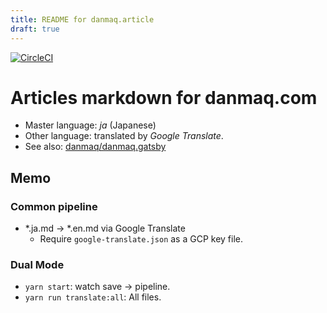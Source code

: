 ```yaml
---
title: README for danmaq.article
draft: true
---
```


[![CircleCI](https://circleci.com/gh/danmaq/danmaq.article/tree/master.svg?style=svg)](https://circleci.com/gh/danmaq/danmaq.article/tree/master)

# Articles markdown for danmaq.com

* Master language: _ja_ (Japanese)
* Other language: translated by _Google Translate_.
* See also: [danmaq/danmaq.gatsby](https://github.com/danmaq/danmaq.gatsby)

## Memo

### Common pipeline

* *.ja.md -> *.en.md via Google Translate
    * Require `google-translate.json` as a GCP key file.

### Dual Mode

* `yarn start`: watch save -> pipeline.
* `yarn run translate:all`: All files.